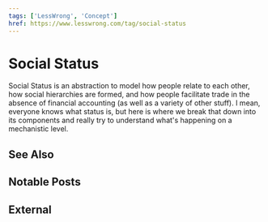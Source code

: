 ```yaml
---
tags: ['LessWrong', 'Concept']
href: https://www.lesswrong.com/tag/social-status
---
```


# Social Status
Social Status is an abstraction to model how people relate to each other, how social hierarchies are formed, and how people facilitate trade in the absence of financial accounting (as well as a variety of other stuff). I mean, everyone knows what status is, but here is where we break that down into its components and really try to understand what's happening on a mechanistic level.

## See Also
## Notable Posts
## External
